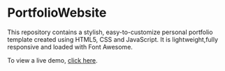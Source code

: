 # PortfolioWebsite

This repository contains a stylish, easy-to-customize personal portfolio template created using HTML5, CSS and JavaScript.
It is lightweight,fully responsive and loaded with Font Awesome. 

To view a live demo, [click here](https://www.mohamedabdulaziz.com//).
